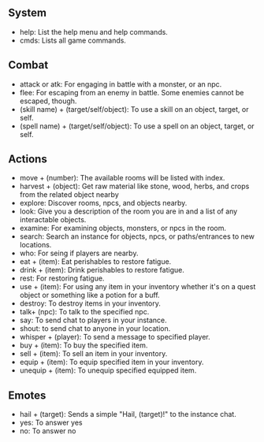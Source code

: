 ## System
- help: List the help menu and help commands.
- cmds: Lists all game commands.

## Combat
- attack or atk: For engaging in battle with a monster, or an npc.
- flee: For escaping from an enemy in battle. Some enemies cannot be escaped, though.
- (skill name) + (target/self/object): To use a skill on an object, target, or self.
- (spell name) + (target/self/object): To use a spell on an object, target, or self.

## Actions
- move + (number): The available rooms will be listed with index.
- harvest + (object): Get raw material like stone, wood, herbs, and crops from the related object nearby
- explore: Discover rooms, npcs, and objects nearby.
- look: Give you a description of the room you are in and a list of any interactable objects.
- examine: For examining objects, monsters, or npcs in the room.
- search: Search an instance for objects, npcs, or paths/entrances to new locations.
- who: For seing if players are nearby.
- eat + (item): Eat perishables to restore fatigue.
- drink + (item): Drink perishables to restore fatigue.
- rest: For restoring fatigue.
- use + (item): For using any item in your inventory whether it's on a quest object or something like a potion for a buff.
- destroy: To destroy items in your inventory.
- talk+ (npc): To talk to the specified npc.
- say: To send chat to players in your instance.
- shout: to send chat to anyone in your location.
- whisper + (player): To send a message to specified player.
- buy + (item): To buy the specified item.
- sell + (item): To sell an item in your inventory.
- equip + (item): To equip specified item in your inventory.
- unequip + (item): To unequip specified equipped item.

## Emotes
- hail + (target): Sends a simple "Hail, (target)!" to the instance chat.
- yes: To answer yes
- no: To answer no

